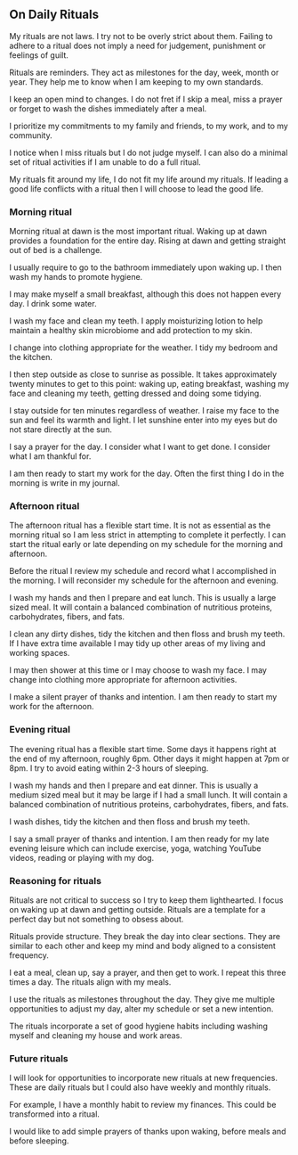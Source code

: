 ## On Daily Rituals

My rituals are not laws. I try not to be overly strict about them. Failing to adhere to a ritual does not imply a need for judgement, punishment or feelings of guilt.

Rituals are reminders. They act as milestones for the day, week, month or year. They help me to know when I am keeping to my own standards.

I keep an open mind to changes. I do not fret if I skip a meal, miss a prayer or forget to wash the dishes immediately after a meal.

I prioritize my commitments to my family and friends, to my work, and to my community.

I notice when I miss rituals but I do not judge myself. I can also do a minimal set of ritual activities if I am unable to do a full ritual.

My rituals fit around my life, I do not fit my life around my rituals. If leading a good life conflicts with a ritual then I will choose to lead the good life.

### Morning ritual

Morning ritual at dawn is the most important ritual. Waking up at dawn provides a foundation for the entire day. Rising at dawn and getting straight out of bed is a challenge.

I usually require to go to the bathroom immediately upon waking up. I then wash my hands to promote hygiene.

I may make myself a small breakfast, although this does not happen every day. I drink some water.

I wash my face and clean my teeth. I apply moisturizing lotion to help maintain a healthy skin microbiome and add protection to my skin.

I change into clothing appropriate for the weather. I tidy my bedroom and the kitchen.

I then step outside as close to sunrise as possible. It takes approximately twenty minutes to get to this point: waking up, eating breakfast, washing my face and cleaning my teeth, getting dressed and doing some tidying.

I stay outside for ten minutes regardless of weather. I raise my face to the sun and feel its warmth and light. I let sunshine enter into my eyes but do not stare directly at the sun.

I say a prayer for the day. I consider what I want to get done. I consider what I am thankful for.

I am then ready to start my work for the day. Often the first thing I do in the morning is write in my journal.

### Afternoon ritual

The afternoon ritual has a flexible start time. It is not as essential as the morning ritual so I am less strict in attempting to complete it perfectly. I can start the ritual early or late depending on my schedule for the morning and afternoon.

Before the ritual I review my schedule and record what I accomplished in the morning. I will reconsider my schedule for the afternoon and evening.

I wash my hands and then I prepare and eat lunch. This is usually a large sized meal. It will contain a balanced combination of nutritious proteins, carbohydrates, fibers, and fats.

I clean any dirty dishes, tidy the kitchen and then floss and brush my teeth. If I have extra time available I may tidy up other areas of my living and working spaces.

I may then shower at this time or I may choose to wash my face. I may change into clothing more appropriate for afternoon activities.

I make a silent prayer of thanks and intention. I am then ready to start my work for the afternoon.

### Evening ritual

The evening ritual has a flexible start time. Some days it happens right at the end of my afternoon, roughly 6pm. Other days it might happen at 7pm or 8pm. I try to avoid eating within 2-3 hours of sleeping.

I wash my hands and then I prepare and eat dinner. This is usually a medium sized meal but it may be large if I had a small lunch. It will contain a balanced combination of nutritious proteins, carbohydrates, fibers, and fats. 

I wash dishes, tidy the kitchen and then floss and brush my teeth.

I say a small prayer of thanks and intention. I am then ready for my late evening leisure which can include exercise, yoga, watching YouTube videos, reading or playing with my dog.

### Reasoning for rituals

Rituals are not critical to success so I try to keep them lighthearted. I focus on waking up at dawn and getting outside. Rituals are a template for a perfect day but not something to obsess about.

Rituals provide structure. They break the day into clear sections. They are similar to each other and keep my mind and body aligned to a consistent frequency.

I eat a meal, clean up, say a prayer, and then get to work. I repeat this three times a day. The rituals align with my meals.

I use the rituals as milestones throughout the day. They give me multiple opportunities to adjust my day, alter my schedule or set a new intention.

The rituals incorporate a set of good hygiene habits including washing myself and cleaning my house and work areas.

### Future rituals

I will look for opportunities to incorporate new rituals at new frequencies. These are daily rituals but I could also have weekly and monthly rituals.

For example, I have a monthly habit to review my finances. This could be transformed into a ritual.

I would like to add simple prayers of thanks upon waking, before meals and before sleeping.
